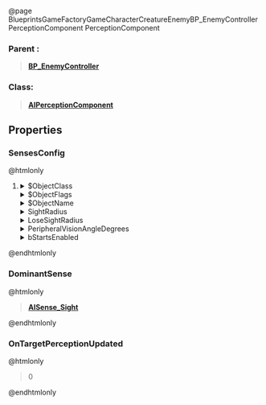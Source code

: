 @page BlueprintsGameFactoryGameCharacterCreatureEnemyBP_EnemyControllerPerceptionComponent PerceptionComponent
### Parent :
<b><a href="_blueprints_game_factory_game_character_creature_enemy_b_p__enemy_controller.html"><blockquote>BP_EnemyController</blockquote></a></b>
### Class:
<b><a href="_class_script_a_i_perception_component.html"><blockquote>AIPerceptionComponent</blockquote></a></b>
## Properties
### SensesConfig
@htmlonly
<ol>
<li>
<details>
 <summary>$ObjectClass</summary>
<b><a href="_class_script_a_i_sense_config__sight.html"><blockquote>AISenseConfig_Sight</blockquote></a></b>
</details>
<details>
 <summary>$ObjectFlags</summary>
<blockquote>2621481</blockquote>
</details>
<details>
 <summary>$ObjectName</summary>
<blockquote>AISenseConfig_Sight_0</blockquote>
</details>
<details>
 <summary>SightRadius</summary>
<blockquote>4500</blockquote>
</details>
<details>
 <summary>LoseSightRadius</summary>
<blockquote>5000</blockquote>
</details>
<details>
 <summary>PeripheralVisionAngleDegrees</summary>
<blockquote>179</blockquote>
</details>
<details>
 <summary>bStartsEnabled</summary>
<blockquote>False</blockquote>
</details>
</li>
</ol>
@endhtmlonly

### DominantSense
@htmlonly
<b><a href="_class_script_a_i_sense__sight.html"><blockquote>AISense_Sight</blockquote></a></b>
@endhtmlonly

### OnTargetPerceptionUpdated
@htmlonly
<blockquote>0</blockquote>
@endhtmlonly

